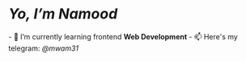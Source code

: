  <h1><i> Yo, I’m Namood </i></h1> 
- 🌱 I’m currently learning frontend <b>Web Development</b>
- 📫 Here's my telegram: <i> @mwam31 </i><i></i>

<!---
Namood31/Namood31 is a ✨ special ✨ repository because its `README.md` (this file) appears on your GitHub profile.
You can click the Preview link to take a look at your changes.
--->
